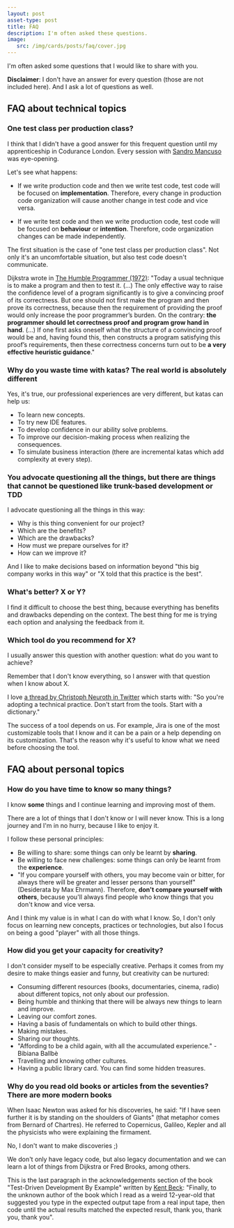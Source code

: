 ```yaml
---
layout: post
asset-type: post
title: FAQ
description: I'm often asked these questions.
image:
   src: /img/cards/posts/faq/cover.jpg
---
```


I'm often asked some questions that I would like to share with you. 

**Disclaimer**: I don't have an answer for every question (those are not included here). And I ask a lot of questions as well.

## FAQ about technical topics

### One test class per production class?

I think that I didn't have a good answer for this frequent question until my apprenticeship in Codurance London. Every session with <a href="https://twitter.com/sandromancuso" target="_blank">Sandro Mancuso</a> was eye-opening. 

Let's see what happens:

* If we write production code and then we write test code, test code will be focused on **implementation**. Therefore, every change in production code organization will cause another change in test code and vice versa.

* If we write test code and then we write production code, test code will be focused on **behaviour** or **intention**. Therefore, code organization changes can be made independently.

The first situation is the case of "one test class per production class". Not only it's an uncomfortable situation, but also test code doesn't communicate.

Dijkstra wrote in <a href="" target="_blank">The Humble Programmer (1972)</a>: "Today a usual technique is to make a program and then to test it. (...) The only effective way to raise the confidence level of a program significantly is to give a convincing proof of its correctness. But one should not first make the program and then prove its correctness, because then the requirement of providing the proof would only increase the poor programmer’s burden. On the contrary: **the programmer should let correctness proof and program grow hand in hand**. (...) If one first asks oneself what the structure of a convincing proof would be and, having found this, then constructs a program satisfying this proof’s requirements, then these correctness concerns turn out to be **a very effective heuristic guidance**."

### Why do you waste time with katas? The real world is absolutely different

Yes, it's true, our professional experiences are very different, but katas can help us:

* To learn new concepts.
* To try new IDE features.
* To develop confidence in our ability solve problems.
* To improve our decision-making process when realizing the consequences.
* To simulate business interaction (there are incremental katas which add complexity at every step).

### You advocate questioning all the things, but there are things that cannot be questioned like trunk-based development or TDD 

I advocate questioning all the things in this way:

* Why is this thing convenient for our project?
* Which are the benefits? 
* Which are the drawbacks? 
* How must we prepare ourselves for it? 
* How can we improve it?

And I like to make decisions based on information beyond "this big company works in this way" or "X told that this practice is the best".

### What's better? X or Y?

I find it difficult to choose the best thing, because everything has benefits and drawbacks depending on the context. The best thing for me is trying each option and analysing the feedback from it.

### Which tool do you recommend for X?

I usually answer this question with another question: what do you want to achieve? 

Remember that I don't know everything, so I answer with that question when I know about X.

I love <a href="https://twitter.com/c089/status/1067725600155189248" target="_blank">a thread by Christoph Neuroth in Twitter</a> which starts with: "So you're adopting a technical practice. Don't start from the tools. Start with a dictionary."

The success of a tool depends on us. For example, Jira is one of the most customizable tools that I know and it can be a pain or a help depending on its customization. That's the reason why it's useful to know what we need before choosing the tool.

## FAQ about personal topics

### How do you have time to know so many things?

I know **some** things and I continue learning and improving most of them. 

There are a lot of things that I don't know or I will never know. This is a long journey and I'm in no hurry, because I like to enjoy it.

I follow these personal principles:
* Be willing to share: some things can only be learnt by **sharing**.
* Be willing to face new challenges: some things can only be learnt from the **experience**.
* "If you compare yourself with others, you may become vain or bitter, for always there will be greater and lesser persons than yourself" (Desiderata by Max Ehrmann). Therefore, **don't compare yourself with others**, because you'll always find people who know things that you don't know and vice versa.

And I think my value is in what I can do with what I know. So, I don't only focus on learning new concepts, practices or technologies, but also I focus on being a good "player" with all those things.

### How did you get your capacity for creativity?

I don't consider myself to be especially creative. Perhaps it comes from my desire to make things easier and funny, but creativity can be nurtured:

* Consuming different resources (books, documentaries, cinema, radio) about different topics, not only about our profession.
* Being humble and thinking that there will be always new things to learn and improve.
* Leaving our comfort zones.
* Having a basis of fundamentals on which to build other things.
* Making mistakes.
* Sharing our thoughts.
* "Affording to be a child again, with all the accumulated experience." - Bibiana Ballbè
* Travelling and knowing other cultures.
* Having a public library card. You can find some hidden treasures.

### Why do you read old books or articles from the seventies? There are more modern books

When Isaac Newton was asked for his discoveries, he said: "If I have seen further it is by standing on the shoulders of Giants" (that metaphor comes from Bernard of Chartres). He referred to Copernicus, Galileo, Kepler and all the physicists who were explaining the firmament.

No, I don't want to make discoveries ;)

We don't only have legacy code, but also legacy documentation and we can learn a lot of things from Dijkstra or Fred Brooks, among others.

This is the last paragraph in the acknowledgements section of the book "Test-Driven Development By Example" written by <a href="https://twitter.com/kentbeck" target="_blank">Kent Beck</a>: "Finally, to the unknown author of the book which I read as a weird 12-year-old that suggested you type in the expected output tape from a real input tape, then code until the actual results matched the expected result, thank you, thank you, thank you".
